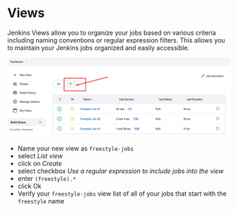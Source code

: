 # Views

Jenkins Views allow you to organize your jobs based on various criteria including naming conventions or regular expression filters. This allows you to maintain your Jenkins jobs organized and easily accessible. 

![](/img/views.png)

- Name your new view as `freestyle-jobs`
- select _List view_
- click on _Create_
- select checkbox _Use a regular expression to include jobs into the view_
- enter `(freestyle).*`
- click Ok
- Verify your `freestyle-jobs` view list of all of your jobs that start with the `freestyle` name
